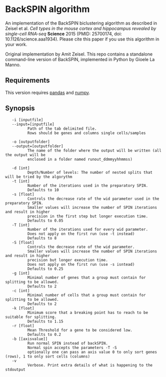 # BackSPIN algorithm

An implementation of the BackSPIN biclustering algorithm as described in Zeisel et al. *Cell types in the mouse cortex and hippocampus revealed by single-cell RNA-seq* **Science** 2015 (PMID: 25700174, doi: 10.1126/science.aaa1934). Please cite this paper if you use this algorithm in your work.

Original implementation by Amit Zeisel. This repo contains a standalone command-line version of BackSPIN, implemented in Python by Gioele La Manno. 

## Requirements

This version requires [pandas](http://pandas.pydata.org) and [numpy](http://www.numpy.org).

## Synopsis

       -i [inputfile]
       --input=[inputfile]
              Path of the tab delimited file.
              Rows should be genes and columns single cells/samples
              
       -o [outputfolder]
       --output=[outputfolder]
              The name of the folder where the output will be written (all the output will be 
              enclosed in a folder named runout_ddmmyyhhmmss)
              
       -d [int]
              Depth/Number of levels: The number of nested splits that will be tried by the algorythm
       -t [int]
              Number of the iterations used in the preparatory SPIN.
              Defaults to 10
       -s [float]
              Controls the decrease rate of the wid parameter used in the preparatory SPIN.
              Smaller values will increase the number of SPIN iterations and result in higher 
              precision in the first step but longer execution time.
              Defaults to 0.05
       -T [int]
              Number of the iterations used for every wid parameter.
              Does not apply on the first run (use -t instead)
              Defaults to 8
       -S [float]
              Controls the decrease rate of the wid parameter.
              Smaller values will increase the number of SPIN iterations and result in higher 
              precision but longer execution time.
              Does not apply on the first run (use -s isntead)
              Defaults to 0.25
       -g [int]
              Minimal number of genes that a group must contain for splitting to be allowed.
              Defaults to 2
       -c [int]
              Minimal number of cells that a group must contain for splitting to be allowed.
              Defaults to 2
       -k [float]
              Minimum score that a breaking point has to reach to be suitable for splitting.
              Defaults to 1.15
       -r [float]
              Mean Threshold for a gene to be considered low.
              Defaults to 0.2
       -b [[axisvalue]]
              Run normal SPIN instead of backSPIN.
              Normal spin accepts the parameters -T -S
              optionally one can pass an axis value 0 to only sort genes (rows), 1 to only sort cells (columns)
       -v  
              Verbose. Print extra details of what is happening to the stdoutput 


